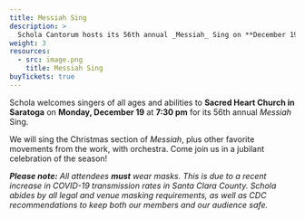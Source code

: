```yaml
---
title: Messiah Sing
description: >
  Schola Cantorum hosts its 56th annual _Messiah_ Sing on **December 19, 2022**.
weight: 3
resources:
  - src: image.png
    title: Messiah Sing
buyTickets: true
---
```


Schola welcomes singers of all ages and abilities to **Sacred Heart Church in Saratoga**
on **Monday, December 19** at **7:30 pm** for its 56th annual _Messiah_ Sing.

We will sing the Christmas section of _Messiah_, plus other favorite movements from the work, with orchestra.
Come join us in a jubilant celebration of the season!

_**Please note:** All attendees **must** wear masks. This is due to a recent increase in COVID-19 transmission rates in Santa Clara County. Schola abides by all legal and venue masking requirements, as well as CDC recommendations to keep both our members and our audience safe._

